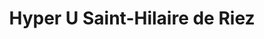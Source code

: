 ---
title: "Hyper U Saint-Hilaire de Riez"
url: /saint-hilaire-de-riez/hyper-u-saint-hilaire-de-riez/
shop: supermarché
---
